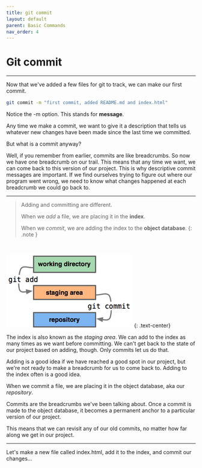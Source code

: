 ```yaml
---
title: git commit
layout: default
parent: Basic Commands
nav_order: 4
---
```


# Git commit
---


Now that we've added a few files for git to track, we can make our first commit. 
```bash
git commit -m "first commit, added README.md and index.html"
```

Notice the -m option. This stands for __message__. 

Any time we make a commit, we want to give it a description that tells us whatever new changes have been made since the last time we committed.

But what is a commit anyway?

Well, if you remember from earlier, commits are like breadcrumbs. So now we have one breadcrumb on our trail. This means that any time we want, we can come back to this version of our project.
This is why descriptive commit messages are important. If we find ourselves trying to figure out where our program went wrong, we need to know what changes happened at each breadcrumb we could go back to.

---
> Adding and committing are different. 
> 
> When we *add* a file, we are placing it in the __index__.
> 
> When we *commit*, we are adding the index to the __object database__.
{: .note }
<br>

!["index vs repo"](../images/git-staging-area.png)
{: .text-center}

The index is also known as the *staging area*. We can add to the index as many times as we want before committing. We can't get back to the state of our project based on adding, though. Only commits let us do that. 

Adding is a good idea if we have reached a good spot in our project, but we're not ready to make a breadcrumb for us to come back to. Adding to the index often is a good idea. 

When we commit a file, we are placing it in the object database, aka our *repository*.

Commits are the breadcrumbs we've been talking about. Once a commit is made to the object database, it becomes a permanent anchor to a particular version of our project.

This means that we can revisit any of our old commits, no matter how far along we get in our project.

---

Let's make a new file called index.html, add it to the index, and commit our changes...